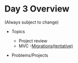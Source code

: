 # Day 3 Overview

(Always subject to change)

- Topics
  - Project review
  - MVC
  -[Migrations(tentative)](https://docs.google.com/presentation/d/14Mf60EoUVF5ple2oUwMZKpspd2Bk8QFbJXazMCHWQcg/edit?usp=sharing)
  
- Problems/Projects
 


